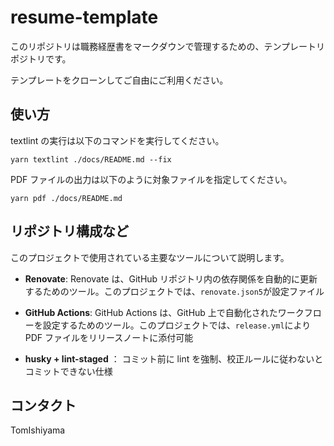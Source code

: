 # resume-template

このリポジトリは職務経歴書をマークダウンで管理するための、テンプレートリポジトリです。

テンプレートをクローンしてご自由にご利用ください。

## 使い方

textlint の実行は以下のコマンドを実行してください。

```
yarn textlint ./docs/README.md --fix
```

PDF ファイルの出力は以下のように対象ファイルを指定してください。

```
yarn pdf ./docs/README.md
```

## リポジトリ構成など

このプロジェクトで使用されている主要なツールについて説明します。

- **Renovate**: Renovate は、GitHub リポジトリ内の依存関係を自動的に更新するためのツール。このプロジェクトでは、`renovate.json5`が設定ファイル
- **GitHub Actions**: GitHub Actions は、GitHub 上で自動化されたワークフローを設定するためのツール。このプロジェクトでは、`release.yml`により PDF ファイルをリリースノートに添付可能

- **husky + lint-staged** ： コミット前に lint を強制、校正ルールに従わないとコミットできない仕様

## コンタクト

TomIshiyama
